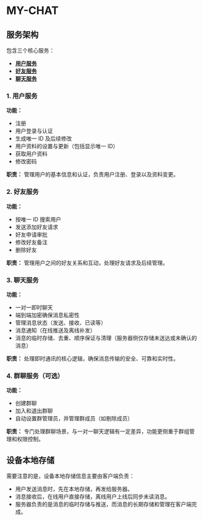 # MY-CHAT

## 服务架构
包含三个核心服务：
- [**用户服务**](https://github.com/WH-5/user-service)  
- [**好友服务**](https://github.com/WH-5/friend-service)  
- [**聊天服务**](https://github.com/WH-5/chat-service)  

### 1. 用户服务
**功能：**
- 注册
- 用户登录与认证
- 生成唯一 ID 及后续修改
- 用户资料的设置与更新（包括显示唯一 ID）
- 获取用户资料
- 修改密码


**职责：**
管理用户的基本信息和认证，负责用户注册、登录以及资料变更。

### 2. 好友服务
**功能：**
- 按唯一 ID 搜索用户
- 发送添加好友请求
- 好友申请审批
- 修改好友备注
- 删除好友

**职责：**
管理用户之间的好友关系和互动，处理好友请求及后续管理。

### 3. 聊天服务
**功能：**
- 一对一即时聊天
- 端到端加密确保消息私密性
- 管理消息状态（发送、接收、已读等）
- 消息通知（在线推送及离线补发）
- 消息的临时存储、去重、顺序保证与清理（服务器侧仅存储未送达或未确认的消息）

**职责：**
处理即时通讯的核心逻辑，确保消息传输的安全、可靠和实时性。

### 4. 群聊服务（可选）
**功能：**
- 创建群聊
- 加入和退出群聊
- 自动设置群管理员，并管理群成员（如剔除成员）

**职责：**
专门处理群聊场景，与一对一聊天逻辑有一定差异，功能更侧重于群组管理和权限控制。

## 设备本地存储
需要注意的是，设备本地存储信息主要由客户端负责：

- 用户发送消息时，先在本地存储，再发给服务器。
- 消息接收后，在线用户直接存储，离线用户上线后同步未读消息。
- 服务器负责的是消息的临时存储与推送，而消息的长期存储和管理在客户端完成。
